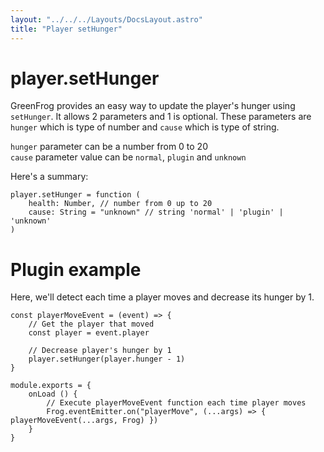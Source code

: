 ```yaml
---
layout: "../../../Layouts/DocsLayout.astro"
title: "Player setHunger"
---
```


# player.setHunger

GreenFrog provides an easy way to update the player's hunger using `setHunger`. It allows 2 parameters and 1 is optional. These parameters are `hunger` which is type of number and `cause` which is type of string. 

`hunger` parameter can be a number from 0 to 20  
`cause` parameter value can be `normal`, `plugin` and `unknown` 

Here's a summary:

```
player.setHunger = function (
    health: Number, // number from 0 up to 20
    cause: String = "unknown" // string 'normal' | 'plugin' | 'unknown'
)
```

# Plugin example

Here, we'll detect each time a player moves and decrease its hunger by 1.

```
const playerMoveEvent = (event) => {
    // Get the player that moved
    const player = event.player

    // Decrease player's hunger by 1
    player.setHunger(player.hunger - 1) 
}

module.exports = {
    onLoad () {
        // Execute playerMoveEvent function each time player moves
        Frog.eventEmitter.on("playerMove", (...args) => { playerMoveEvent(...args, Frog) })
    }
}
```